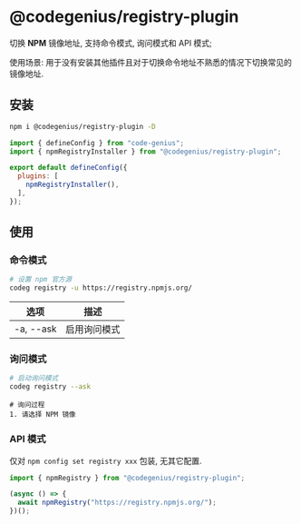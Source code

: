 # @codegenius/registry-plugin

切换 **NPM** 镜像地址, 支持命令模式, 询问模式和 API 模式;

使用场景: 用于没有安装其他插件且对于切换命令地址不熟悉的情况下切换常见的镜像地址.

## 安装

```bash
npm i @codegenius/registry-plugin -D
```

```javascript
import { defineConfig } from "code-genius";
import { npmRegistryInstaller } from "@codegenius/registry-plugin";

export default defineConfig({
  plugins: [
    npmRegistryInstaller(),
  ],
});
```

## 使用

### 命令模式

```bash
# 设置 npm 官方源
codeg registry -u https://registry.npmjs.org/
```

| 选项      | 描述         |
| --------- | ------------ |
| -a, --ask | 启用询问模式 |

### 询问模式

```bash
# 启动询问模式
codeg registry --ask
```

```
# 询问过程
1. 请选择 NPM 镜像
```

### API 模式

仅对 `npm config set registry xxx` 包装, 无其它配置.

```typescript
import { npmRegistry } from "@codegenius/registry-plugin";

(async () => {
  await npmRegistry("https://registry.npmjs.org/");
})();
```
